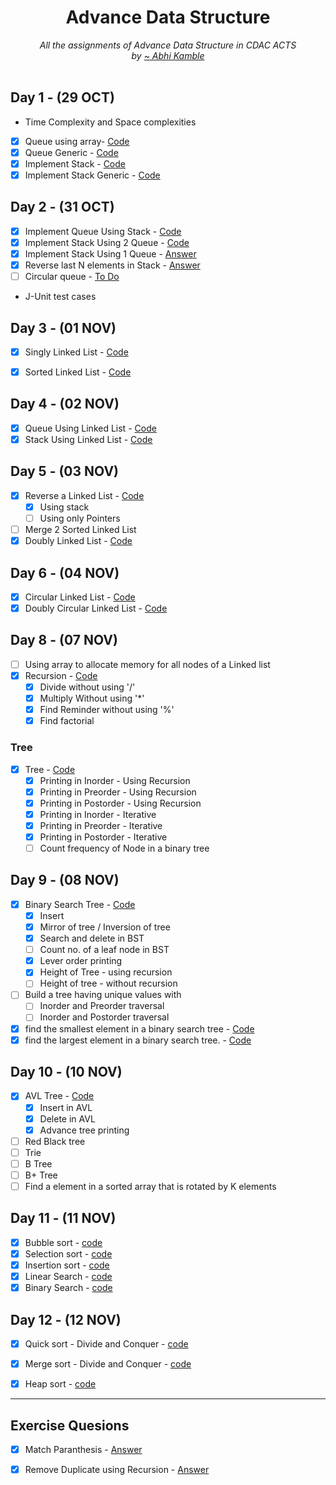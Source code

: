 <div align="center">
    <h1> Advance Data Structure</h1>
    <i>All the assignments of Advance Data Structure in CDAC ACTS</i>
    <br/>
    <i>by <a href="https://github.com/coder-abhi">~ Abhi Kamble </a></i>
</div>
<br />

## Day 1 - (29 OCT)
- Time Complexity and Space complexities
- [x] Queue using array- [Code](./Day_01_OCT_29/src/queue/Queue.java)
- [x] Queue Generic - [Code](./Day_01_OCT_29/src/queueGeneric/Queue.java)
- [x] Implement Stack - [Code](./Day_01_OCT_29/src/stack/Stack.java)
- [x] Implement Stack Generic - [Code](./Day_01_OCT_29/src/stackGeneric/Stack.java)

## Day 2  - (31 OCT)
- [x] Implement Queue Using Stack - [Code](./Day_02_OCT_31/src/queueUsingStack/QueueUsingStack.java)
- [x] Implement Stack Using 2 Queue - [Code](./Day_02_OCT_31/src/stackUsingQueue/StackUsingQueue.java)
- [x] Implement Stack Using 1 Queue - [Answer](./Day_02_OCT_31/src/stackUsing1Queue/StackUsing1Queue.java) 
- [x] Reverse last N elements in Stack - [Answer](./Day_02_OCT_31/src/reverseInStack/Stack.java)
- [ ] Circular queue - [To Do]()
-  J-Unit test cases

## Day 3  - (01 NOV)
- [x] Singly Linked List - [Code](./Day_03_NOV_01/src/linkedList/LinkedList.java)
- [x] Sorted Linked List - [Code](./Day_03_NOV_01/src/linkedListSorted/LinkedListSorted.java)


## Day 4  - (02 NOV)
- [x] Queue Using Linked List - [Code](./Day_04_NOV_02/src/queueUsingLinkedList/Queue.java)
- [x] Stack Using Linked List - [Code](./Day_04_NOV_02/src/stackUsingLinkedList/Stack.java)

## Day 5  - (03 NOV)
- [x] Reverse a Linked List - [Code](./ExtraQuestionsADS/src/mumbaiADSPaper/LinkedList.java)
    - [x] Using stack
    - [ ] Using only Pointers
- [ ] Merge 2 Sorted Linked List
- [x] Doubly Linked List - [Code](./Day_05_NOV_03/src/doublyLinkedList/DoublyLinkedList.java)

## Day 6  - (04 NOV)
- [x] Circular Linked List - [Code](./Day_06_NOV_04/src/circularLinkedList/CircularLinkedList.java)
- [x] Doubly Circular Linked List - [Code](./Day_06_NOV_04/src/doublyCircularLinkedList/DoublyCircularDummy.java)

## Day 8  - (07 NOV)
- [ ] Using array to allocate memory for all nodes of a Linked list
- [X] Recursion - [Code](./Day_08_NOV_07/src/recursion/)
    - [x] Divide without using '/' 
    - [x] Multiply Without using '*'
    - [x] Find Reminder without using '%'
    - [x] Find factorial

### Tree
- [x] Tree - [Code](./Day_09_NOV_08/src/tree/Tree.java)
    - [x] Printing in Inorder - Using Recursion
    - [x] Printing in Preorder - Using Recursion
    - [x] Printing in Postorder - Using Recursion
    - [x] Printing in Inorder - Iterative
    - [x] Printing in Preorder - Iterative
    - [x] Printing in Postorder - Iterative
    - [ ] Count frequency of Node in a binary tree

## Day 9  - (08 NOV)
- [x] Binary Search Tree - [Code](./Day_09_NOV_08/src/bst/BST.java)
    - [x] Insert
    - [x] Mirror of tree / Inversion of tree
    - [x] Search and delete in BST
    - [ ] Count no. of a leaf node in BST
    - [x] Lever order printing
    - [x] Height of Tree - using recursion
    - [ ] Height of tree - without recursion

- [ ] Build a tree having unique values with
    - [ ] Inorder and Preorder traversal 
    - [ ] Inorder and Postorder traversal

- [x] find the smallest element in a binary search tree  - [Code](./Day_09_NOV_08/src/bst/BST.java)
- [x] find the largest element in a binary search tree.  - [Code](./Day_09_NOV_08/src/bst/BST.java)
    
## Day 10  - (10 NOV)
- [x] AVL Tree - [Code](./Day_10_NOV_10/src/avlTree/AVL.java)
    - [x] Insert in AVL
    - [x] Delete in AVL
    - [x] Advance tree printing
- [ ] Red Black tree
- [ ] Trie
- [ ] B Tree
- [ ] B+ Tree
- [ ] Find a element in a sorted array that is rotated by K elements

## Day 11 - (11 NOV)
- [x] Bubble sort - [code](./Day_11_NOV_11/src/sorting/BubbleSort.java)
- [x] Selection sort - [code](./Day_11_NOV_11/src/sorting/SelectionSort.java)
- [x] Insertion sort - [code](./Day_11_NOV_11/src/sorting/InsertionSort.java)
- [x] Linear Search - [code](./Day_11_NOV_11/src/searching/LinearSearch.java)
- [x] Binary Search - [code](./Day_11_NOV_11/src/searching/BinarySearch.java)

## Day 12 - (12 NOV)
- [x] Quick sort - Divide and Conquer - [code](./Day_12_NOV_12/src/sorting/QuickSort.java)
- [x] Merge sort - Divide and Conquer - [code](./Day_12_NOV_12/src/sorting/MergeSort.java)
- [x] Heap sort - [code](./Day_12_NOV_12/src/sorting/HeapSort.java)


---

## Exercise Quesions
- [x] Match Paranthesis - [Answer](./ExtraQuestionsADS/src/queueQuestions/ParenthesisMatch.java)
- [x] Remove Duplicate using Recursion - [Answer](./ExtraQuestionsADS/src/mumbaiADSPaper/StringDuplicate.java)


